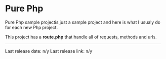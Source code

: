 # Pure Php

Pure Php sample projectis just a sample project and here is what I usualy do for each new Php project.

This project has a **route.php** that handle all of requests, methods and urls.

---

Last release date: n/y
Last release link: n/y